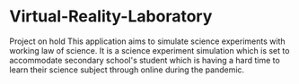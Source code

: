 # Virtual-Reality-Laboratory

Project on hold
This application aims to simulate science experiments with working law of science.
It is a science experiment simulation which is set to accommodate secondary school's student which is having a hard time to learn their science subject through online during the pandemic.
